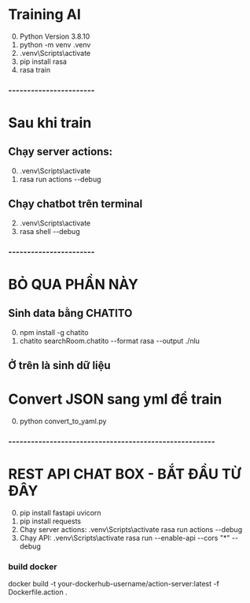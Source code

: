 # Training AI
0) Python Version 3.8.10
1) python -m venv .venv
2) .venv\Scripts\activate
3) pip install rasa
4) rasa train
### -----------------------
# Sau khi train
## Chạy server actions:
0) .venv\Scripts\activate
1) rasa run actions --debug

## Chạy chatbot trên terminal
2) .venv\Scripts\activate
3) rasa shell --debug
### -----------------------
# BỎ QUA PHẦN NÀY
## Sinh data bằng CHATITO
0) npm install -g chatito
1) chatito searchRoom.chatito --format rasa --output ./nlu 
## Ở trên là sinh dữ liệu
# Convert JSON sang yml để train 
0) python convert_to_yaml.py
### -------------------------------------------------------
# REST API CHAT BOX - BẮT ĐẦU TỪ ĐÂY
0) pip install fastapi uvicorn
1) pip install requests
2) Chạy server actions:
    .venv\Scripts\activate
    rasa run actions --debug
3) Chạy API: 
    .venv\Scripts\activate
    rasa run --enable-api --cors "*" --debug



### build docker
docker build -t your-dockerhub-username/action-server:latest -f Dockerfile.action .
